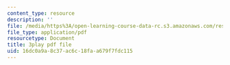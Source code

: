 ```yaml
---
content_type: resource
description: ''
file: /media/https%3A/open-learning-course-data-rc.s3.amazonaws.com/res-tll-004-stem-concept-videos-fall-2013/16dc0a9a8c37ac6c18faa679f7fdc115_eRZDD6Ypdc0.pdf
file_type: application/pdf
resourcetype: Document
title: 3play pdf file
uid: 16dc0a9a-8c37-ac6c-18fa-a679f7fdc115
---
```

